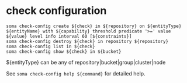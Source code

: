 # check configuration

```
soma check-config create ${check} in ${repository} on ${entityType} ${entityName} with ${capability} threshold predicate '>=' value ${value} level info interval 60 [${constraints}] 
soma check-config destroy ${check} in repository ${repository}
soma check-config list in ${check}
soma check-config show ${check} in ${bucket}
```
${entityType} can be any of repository|bucket|group|cluster|node

See `soma check-config help ${command}` for detailed help.